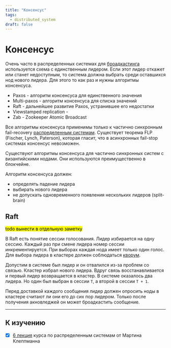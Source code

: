 ```yaml
---
title: "Консенсус"
tags:
  - distributed_system
draft: false
---
```


# Консенсус

Очень часто в распределенных системах для [броадкастинга](broadcasting.md) используется схема с единственным лидером.
Если этот лидер откажет или станет недоступным, то система должна выбрать среди оставшихся нод нового лидера.
Для этого то как раз и нужны алгоритмы консенсуса.

- Paxos - алгоритм консенсуса для единственного значения
- Multi-paxos - алгоритм консенсуса для списка значений
- Raft - дальнейшее развитие Paxos, устранившее его недостатки
- Viewstamped replication - 
- Zab - Zookeeper Atomic Broadcast 

Все алгоритмы консенсуса применимы только к частично синхронным fail-recovery [распределенным системам](distributed_system.md).
Существует теорема FLP (Fischer, Lynch, Paterson), которая гласит, что в асинхронных fail-stop системах консенсус невозможен.

Существуют алгоритмы консенсуса для частично синхронных систем с византийскими нодами.
Они используются преимущественно в блокчейне.

Алгоритм консенсуса должен:
- определять падение лидера
- выбирать нового лидера
- не допускать одновременного появления нескольких лидеров (split-brain)

## Raft
<mark>todo вынести в отдельную заметку</mark>

В Raft есть понятие сессии голосования.
Лидер избирается на одну сессию.
Каждый раз при смене лидера номер сессии инкрементируется.
При выборах каждая нода имеет только один голос.
Для выбора лидера в кластере должен соблюдаться [кворум](replication.md).

Допустим в системе был лидер и он отвалился из-за проблем со связью.
Кластер избрал нового лидера.
Вдруг связь восстанавливается и первый лидер возвращается в кластер.
В системе оказалось два лидера.
Но один был выбран в сессии `T`, а второй в сессии `T + 1`.

Перед доставкой каждого сообщения лидер должен опросить ноды в кластере считают ли они его до сих пор лидером. Только после получения акновледжей он может броадкастить сообщение.


---
## К изучению
- [X] [6 лекция](https://www.youtube.com/watch?v=rN6ma561tak&list=PLeKd45zvjcDFUEv_ohr_HdUFe97RItdiB&index=18&t=1s) курса по распределенным системам от Мартина Клеппманна